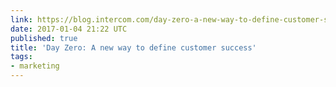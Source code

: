 ```yaml
---
link: https://blog.intercom.com/day-zero-a-new-way-to-define-customer-success/
date: 2017-01-04 21:22 UTC
published: true
title: 'Day Zero: A new way to define customer success'
tags:
- marketing
---
```



